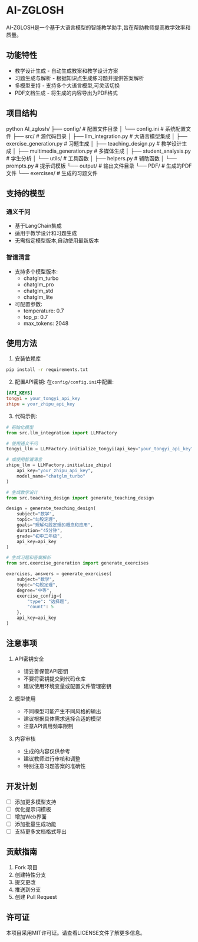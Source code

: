 # AI-ZGLOSH

AI-ZGLOSH是一个基于大语言模型的智能教学助手,旨在帮助教师提高教学效率和质量。

## 功能特性

- 教学设计生成 - 自动生成教案和教学设计方案
- 习题生成与解析 - 根据知识点生成练习题并提供答案解析
- 多模型支持 - 支持多个大语言模型,可灵活切换
- PDF文档生成 - 将生成的内容导出为PDF格式

## 项目结构  
python
AI_zglosh/
├── config/ # 配置文件目录
│ └── config.ini # 系统配置文件
├── src/ # 源代码目录
│ ├── llm_integration.py # 大语言模型集成
│ ├── exercise_generation.py # 习题生成
│ ├── teaching_design.py # 教学设计生成
│ ├── multimedia_generation.py # 多媒体生成
│ ├── student_analysis.py # 学生分析
│ └── utils/ # 工具函数
│ ├── helpers.py # 辅助函数
│ └── prompts.py # 提示词模板
└── output/ # 输出文件目录
└── PDF/ # 生成的PDF文件
└── exercises/ # 生成的习题文件

## 支持的模型

### 通义千问
- 基于LangChain集成
- 适用于教学设计和习题生成
- 无需指定模型版本,自动使用最新版本

### 智谱清言
- 支持多个模型版本:
  - chatglm_turbo
  - chatglm_pro
  - chatglm_std
  - chatglm_lite
- 可配置参数:
  - temperature: 0.7
  - top_p: 0.7
  - max_tokens: 2048

## 使用方法

1. 安装依赖库
```bash
pip install -r requirements.txt
```

2. 配置API密钥:
在`config/config.ini`中配置:

```ini
[API_KEYS]
tongyi = your_tongyi_api_key
zhipu = your_zhipu_api_key
```


3. 代码示例:

```python
# 初始化模型
from src.llm_integration import LLMFactory

# 使用通义千问
tongyi_llm = LLMFactory.initialize_tongyi(api_key="your_tongyi_api_key")

# 或使用智谱清言
zhipu_llm = LLMFactory.initialize_zhipu(
    api_key="your_zhipu_api_key",
    model_name="chatglm_turbo"
)

# 生成教学设计
from src.teaching_design import generate_teaching_design

design = generate_teaching_design(
    subject="数学",
    topic="勾股定理",
    goals="理解勾股定理的概念和应用",
    duration="45分钟",
    grade="初中二年级",
    api_key=api_key
)

# 生成习题和答案解析
from src.exercise_generation import generate_exercises

exercises, answers = generate_exercises(
    subject="数学",
    topic="勾股定理", 
    degree="中等",
    exercise_config={
        "type": "选择题",
        "count": 5
    },
    api_key=api_key
)
```

## 注意事项

1. API密钥安全
   - 请妥善保管API密钥
   - 不要将密钥提交到代码仓库
   - 建议使用环境变量或配置文件管理密钥

2. 模型使用
   - 不同模型可能产生不同风格的输出
   - 建议根据具体需求选择合适的模型
   - 注意API调用频率限制

3. 内容审核
   - 生成的内容仅供参考
   - 建议教师进行审核和调整
   - 特别注意习题答案的准确性

## 开发计划

- [ ] 添加更多模型支持
- [ ] 优化提示词模板
- [ ] 增加Web界面
- [ ] 添加批量生成功能
- [ ] 支持更多文档格式导出

## 贡献指南

1. Fork 项目
2. 创建特性分支
3. 提交更改
4. 推送到分支
5. 创建 Pull Request

## 许可证

本项目采用MIT许可证。请查看LICENSE文件了解更多信息。
